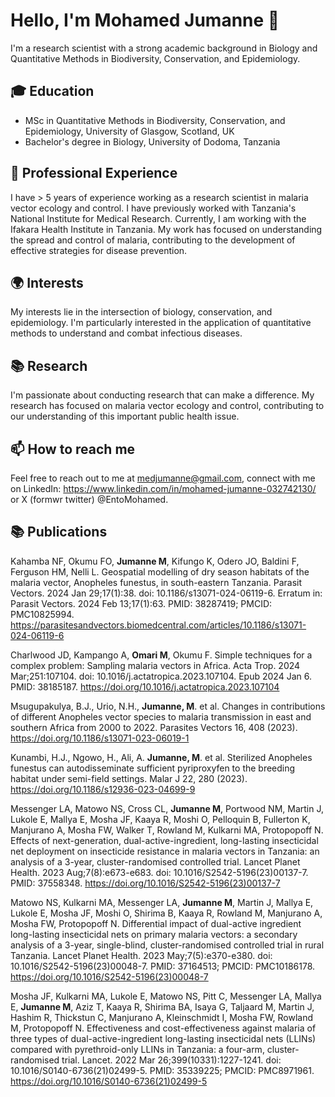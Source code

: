 # Hello, I'm Mohamed Jumanne 👋

I'm a research scientist with a strong academic background in Biology and Quantitative Methods in Biodiversity, Conservation, and Epidemiology.

## 🎓 Education
- MSc in Quantitative Methods in Biodiversity, Conservation, and Epidemiology, University of Glasgow, Scotland, UK
- Bachelor's degree in Biology, University of Dodoma, Tanzania

## 🔬 Professional Experience
I have > 5 years of experience working as a research scientist in malaria vector ecology and control. I have previously worked with Tanzania's National Institute for Medical Research. 
Currently, I am working with the Ifakara Health Institute in Tanzania. My work has focused on understanding the spread and control of malaria, contributing to the development of effective strategies for disease prevention.

## 🌍 Interests
My interests lie in the intersection of biology, conservation, and epidemiology. 
I'm particularly interested in the application of quantitative methods to understand and combat infectious diseases.

## 📚 Research
I'm passionate about conducting research that can make a difference. 
My research has focused on malaria vector ecology and control, contributing to our understanding of this important public health issue.

## 📫 How to reach me
Feel free to reach out to me at medjumanne@gmail.com, connect with me on LinkedIn: https://www.linkedin.com/in/mohamed-jumanne-032742130/ or X (formwr twitter) @EntoMohamed.

## 📚 Publications
Kahamba NF, Okumu FO, **Jumanne M**, Kifungo K, Odero JO, Baldini F, Ferguson HM, Nelli L. Geospatial modelling of dry season habitats of the malaria vector, Anopheles funestus, in south-eastern Tanzania. Parasit Vectors. 2024 Jan 29;17(1):38. doi: 10.1186/s13071-024-06119-6. Erratum in: Parasit Vectors. 2024 Feb 13;17(1):63. PMID: 38287419; PMCID: PMC10825994. https://parasitesandvectors.biomedcentral.com/articles/10.1186/s13071-024-06119-6

Charlwood JD, Kampango A, **Omari M**, Okumu F. Simple techniques for a complex problem: Sampling malaria vectors in Africa. Acta Trop. 2024 Mar;251:107104. doi: 10.1016/j.actatropica.2023.107104. Epub 2024 Jan 6. PMID: 38185187. https://doi.org/10.1016/j.actatropica.2023.107104

Msugupakulya, B.J., Urio, N.H., **Jumanne, M**. et al. Changes in contributions of different Anopheles vector species to malaria transmission in east and southern Africa from 2000 to 2022. Parasites Vectors 16, 408 (2023). https://doi.org/10.1186/s13071-023-06019-1


Kunambi, H.J., Ngowo, H., Ali, A. **Jumanne, M**. et al. Sterilized Anopheles funestus can autodisseminate sufficient pyriproxyfen to the breeding habitat under semi-field settings. Malar J 22, 280 (2023). https://doi.org/10.1186/s12936-023-04699-9


Messenger LA, Matowo NS, Cross CL, **Jumanne M**, Portwood NM, Martin J, Lukole E, Mallya E, Mosha JF, Kaaya R, Moshi O, Pelloquin B, Fullerton K, Manjurano A, Mosha FW, Walker T, Rowland M, Kulkarni MA, Protopopoff N. Effects of next-generation, dual-active-ingredient, long-lasting insecticidal net deployment on insecticide resistance in malaria vectors in Tanzania: an analysis of a 3-year, cluster-randomised controlled trial. Lancet Planet Health. 2023 Aug;7(8):e673-e683. doi: 10.1016/S2542-5196(23)00137-7. PMID: 37558348. https://doi.org/10.1016/S2542-5196(23)00137-7

Matowo NS, Kulkarni MA, Messenger LA, **Jumanne M**, Martin J, Mallya E, Lukole E, Mosha JF, Moshi O, Shirima B, Kaaya R, Rowland M, Manjurano A, Mosha FW, Protopopoff N. Differential impact of dual-active ingredient long-lasting insecticidal nets on primary malaria vectors: a secondary analysis of a 3-year, single-blind, cluster-randomised controlled trial in rural Tanzania. Lancet Planet Health. 2023 May;7(5):e370-e380. doi: 10.1016/S2542-5196(23)00048-7. PMID: 37164513; PMCID: PMC10186178. https://doi.org/10.1016/S2542-5196(23)00048-7


Mosha JF, Kulkarni MA, Lukole E, Matowo NS, Pitt C, Messenger LA, Mallya E, **Jumanne M**, Aziz T, Kaaya R, Shirima BA, Isaya G, Taljaard M, Martin J, Hashim R, Thickstun C, Manjurano A, Kleinschmidt I, Mosha FW, Rowland M, Protopopoff N. Effectiveness and cost-effectiveness against malaria of three types of dual-active-ingredient long-lasting insecticidal nets (LLINs) compared with pyrethroid-only LLINs in Tanzania: a four-arm, cluster-randomised trial. Lancet. 2022 Mar 26;399(10331):1227-1241. doi: 10.1016/S0140-6736(21)02499-5. PMID: 35339225; PMCID: PMC8971961. https://doi.org/10.1016/S0140-6736(21)02499-5







